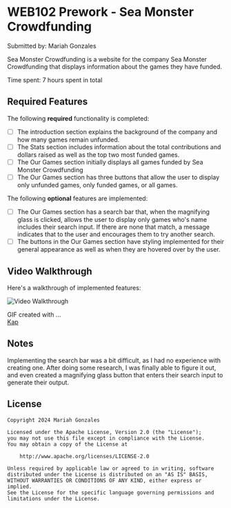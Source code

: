 # WEB102 Prework - Sea Monster Crowdfunding

Submitted by: Mariah Gonzales

Sea Monster Crowdfunding is a website for the company Sea Monster Crowdfunding that displays information about the games they have funded.

Time spent: 7 hours spent in total

## Required Features

The following **required** functionality is completed:

* [ ] The introduction section explains the background of the company and how many games remain unfunded.
* [ ] The Stats section includes information about the total contributions and dollars raised as well as the top two most funded games.
* [ ] The Our Games section initially displays all games funded by Sea Monster Crowdfunding
* [ ] The Our Games section has three buttons that allow the user to display only unfunded games, only funded games, or all games.

The following **optional** features are implemented:

* [ ] The Our Games section has a search bar that, when the magnifying glass is clicked, allows the user to display only games who's name includes their search input. If there are none that match, a message indicates that to the user and encourages them to try another search.
* [ ] The buttons in the Our Games section have styling implemented for their general appearance as well as when they are hovered over by the user.

## Video Walkthrough

Here's a walkthrough of implemented features:

<img src='https://github.com/mariah70565/web102_prework/assets/150880397/d50f7261-10c0-400c-8237-ec6e8536fca6' title='Video Walkthrough' width='' alt='Video Walkthrough' />

GIF created with ...  
[Kap](https://getkap.co/)

## Notes

Implementing the search bar was a bit difficult, as I had no experience with creating one. After doing some research, I was finally able to figure it out, and even created a magnifying glass button that enters their search input to generate their output. 

## License

    Copyright 2024 Mariah Gonzales

    Licensed under the Apache License, Version 2.0 (the "License");
    you may not use this file except in compliance with the License.
    You may obtain a copy of the License at

        http://www.apache.org/licenses/LICENSE-2.0

    Unless required by applicable law or agreed to in writing, software
    distributed under the License is distributed on an "AS IS" BASIS,
    WITHOUT WARRANTIES OR CONDITIONS OF ANY KIND, either express or implied.
    See the License for the specific language governing permissions and
    limitations under the License.
